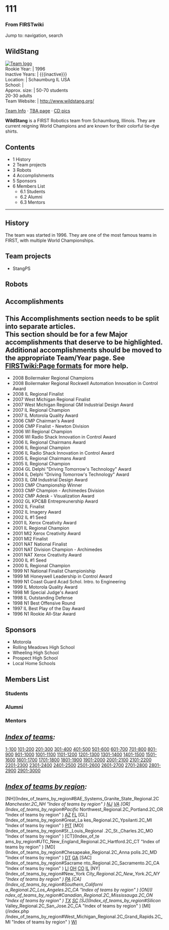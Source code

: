 
# 111

### From FIRSTwiki

Jump to: navigation, search

WildStang  
---  
[![Team
logo](/media/4/4d/Wildstang_logo.gif)](Image:Wildstang_logo.gif
"Team logo" )  
Rookie Year: | 1996  
Inactive Years: | {{{inactive}}}  
Location: | Schaumburg IL USA  
School: |  
Approx. size: | 50-70 students  
20-30 adults  
Team Website: | <http://www.wildstang.org/>  
  
[Team Info](http://frclinks.appspot.com/t/111
"http://frclinks.appspot.com/t/111" ) · [TBA
page](http://www.thebluealliance.com/team/111
"http://www.thebluealliance.com/team/111" ) · [CD
pics](http://www.chiefdelphi.com/media/photos/tags/frc111
"http://www.chiefdelphi.com/media/photos/tags/frc111" )  
  
**WildStang** is a FIRST Robotics team from Schaumburg, Illinois. They are current reigning World Champions and are known for their colorful tie-dye shirts. 

## Contents

  * 1 History
  * 2 Team projects
  * 3 Robots
  * 4 Accomplishments
  * 5 Sponsors
  * 6 Members List
    * 6.1 Students
    * 6.2 Alumni
    * 6.3 Mentors  
---  
  

## History

The team was started in 1996. They are one of the most famous teams in FIRST,
with multiple World Championships.


## Team projects

  * StangPS 


## Robots


## Accomplishments

**This Accomplishments section needs to be split into separate articles.**   
This section should be for a few Major accomplishments that deserve to be
highlighted.  
Additional accomplishments should be moved to the appropriate Team/Year page.
See [FIRSTwiki:Page formats](FIRSTwiki:Page_formats "FIRSTwiki:Page
formats" ) for more help.  
---  
  
  * 2008 Boilermaker Regional Champions 
  * 2008 Boilermaker Regional Rockwell Automation Innovation in Control Award 
  * 2008 IL Regional Finalist 
  * 2007 West Michigan Regional Finalist 
  * 2007 West Michigan Regional GM Industrial Design Award 
  * 2007 IL Regional Champion 
  * 2007 IL Motorola Quality Award 
  * 2006 CMP Chairman's Award 
  * 2006 CMP Finalist - Newton Division 
  * 2006 WI Regional Champion 
  * 2006 WI Radio Shack Innovation in Control Award 
  * 2006 IL Regional Chairmans Award 
  * 2006 IL Regional Champion 
  * 2006 IL Radio Shack Innovation in Control Award 
  * 2005 IL Regional Chairmans Award 
  * 2005 IL Regional Champion 
  * 2004 GL Delphi "Driving Tomorrow's Technology" Award 
  * 2004 IL Delphi "Driving Tomorrow's Technology" Award 
  * 2003 IL GM Industrial Design Award 
  * 2003 CMP Championship Winner 
  * 2003 CMP Champion - Archimedes Division 
  * 2002 CMP Adesk - Visualization Award 
  * 2002 GL KPC&amp;B Entrepreunership Award 
  * 2002 IL Finalist 
  * 2002 IL Imagery Award 
  * 2002 IL #1 Seed 
  * 2001 IL Xerox Creativity Award 
  * 2001 IL Regional Champion 
  * 2001 MI2 Xerox Creativity Award 
  * 2001 MI2 Finalist 
  * 2001 NAT National Finalist 
  * 2001 NAT Division Champion - Archimedes 
  * 2001 NAT Xerox Creativity Award 
  * 2000 IL #1 Seed 
  * 2000 IL Regional Champion 
  * 1999 N1 National Finalist Championiship 
  * 1999 MI Honeywell Leadership in Control Award 
  * 1999 N1 Coast Guard Acad Schol. Intro. to Engineering 
  * 1999 IL Motorola Quality Award 
  * 1998 MI Special Judge's Award 
  * 1998 IL Outstanding Defense 
  * 1998 N1 Best Offensive Round 
  * 1997 IL Best Play of the Day Award 
  * 1996 N1 Rookie All-Star Award 


## Sponsors

  * Motorola 
  * Rolling Meadows High School 
  * Wheeling High School 
  * Prospect High School 
  * Local Home Schools 


## Members List


### Students


### Alumni


### Mentors

_[Index of teams](Index_of_teams "Index of teams" ):_  
---  
  
[1-100](Index_of_teams#1-100 "Index of teams" )
[101-200](Index_of_teams#101-200 "Index of teams" )
[201-300](Index_of_teams#201-300 "Index of teams" )
[301-400](Index_of_teams#301-400 "Index of teams" )
[401-500](Index_of_teams#401-500 "Index of teams" )
[501-600](Index_of_teams#501-600 "Index of teams" )
[601-700](Index_of_teams#601-700 "Index of teams" )
[701-800](Index_of_teams#701-800 "Index of teams" )
[801-900](Index_of_teams#801-900 "Index of teams" )
[901-1000](Index_of_teams#901-1000 "Index of teams" )
[1001-1100](Index_of_teams#1001-1100 "Index of teams" )
[1101-1200](Index_of_teams#1101-1200 "Index of teams" )
[1201-1300](Index_of_teams#1201-1300 "Index of teams" )
[1301-1400](Index_of_teams#1301-1400 "Index of teams" )
[1401-1500](Index_of_teams#1401-1500 "Index of teams" )
[1501-1600](Index_of_teams#1501-1600 "Index of teams" )
[1601-1700](Index_of_teams#1601-1700 "Index of teams" )
[1701-1800](Index_of_teams#1701-1800 "Index of teams" )
[1801-1900](Index_of_teams#1801-1900 "Index of teams" )
[1901-2000](Index_of_teams#1901-2000 "Index of teams" )
[2001-2100](Index_of_teams#2001-2100 "Index of teams" )
[2101-2200](Index_of_teams#2101-2200 "Index of teams" )
[2201-2300](Index_of_teams#2201-2300 "Index of teams" )
[2301-2400](Index_of_teams#2301-2400 "Index of teams" )
[2401-2500](Index_of_teams#2401-2500 "Index of teams" )
[2501-2600](Index_of_teams#2501-2600 "Index of teams" )
[2601-2700](Index_of_teams#2601-2700 "Index of teams" )
[2701-2800](Index_of_teams#2701-2800 "Index of teams" )
[2801-2900](Index_of_teams#2801-2900 "Index of teams" )
[2901-3000](Index_of_teams#2901-3000 "Index of teams" )  
  
_[Index of teams by region](Index_of_teams_by_region "Index of
teams by region" ):_  
---  
  
[NH](Index_of_teams_by_region#BAE_Systems_Granite_State_Regional.2C
_Manchester.2C_NH "Index of teams by region" )
[NJ](Index_of_teams_by_region#New_Jersey_Regional.2C_Trenton.2C_NJ
"Index of teams by region" )
[VA](Index_of_teams_by_region#NASA.2FVCU_Regional.2C_Richmond.2C_VA
"Index of teams by region" ) [OR](Index_of_teams_by_region#Pacific_
Northwest_Regional.2C_Portland.2C_OR "Index of teams by region" )
[AZ](Index_of_teams_by_region#Arizona_Regional.2C_Phoenix.2C_AZ
"Index of teams by region" )
[FL](Index_of_teams_by_region#Florida_Regional.2C_Orlando.2C_FL
"Index of teams by region" ) [GL](Index_of_teams_by_region#Great_La
kes_Regional.2C_Ypsilanti.2C_MI "Index of teams by region" ) [PIT](
Index_of_teams_by_region#Pittsburgh_Regional.2C_Pittsburgh.2C_PA "Index of
teams by region" ) [MO](Index_of_teams_by_region#St._Louis_Regional
.2C_St._Charles.2C_MO "Index of teams by region" ) [CT](Index_of_te
ams_by_region#UTC_New_England_Regional.2C_Hartford.2C_CT "Index of teams by
region" ) [MD](Index_of_teams_by_region#Chesapeake_Regional.2C_Anna
polis.2C_MD "Index of teams by region" )
[DT](Index_of_teams_by_region#Detroit_Regional.2C_Detroit.2C_MI
"Index of teams by region" )
[GA](Index_of_teams_by_region#Peachtree_Regional.2C_Duluth.2C_GA
"Index of teams by region" ) [SAC](Index_of_teams_by_region#Sacrame
nto_Regional.2C_Sacramento.2C_CA "Index of teams by region" ) [LI](
Index_of_teams_by_region#SBPLI_Long_Island_Regional.2C_Brentwood.2C_NY "Index
of teams by region" )
[OH](Index_of_teams_by_region#Buckeye_Regional.2C_Cleveland.2C_OH
"Index of teams by region" )
[CO](Index_of_teams_by_region#Colorado_Regional.2C_Denver.2C_CO
"Index of teams by region" )
[IL](Index_of_teams_by_region#Midwest_Regional.2C_Evanston.2C_IL
"Index of teams by region" ) [NY](Index_of_teams_by_region#New_York
_City_Regional.2C_New_York.2C_NY "Index of teams by region" ) [PA](
Index_of_teams_by_region#Philadelphia_Regional.2C_Philadelphia.2C_PA "Index of
teams by region" ) [CA](Index_of_teams_by_region#Southern_Californi
a_Regional.2C_Los_Angeles.2C_CA "Index of teams by region" ) [ON](I
ndex_of_teams_by_region#Canadian_Regional.2C_Mississauga.2C_ON "Index of teams
by region" )
[TX](Index_of_teams_by_region#Lone_Star_Regional.2C_Houston.2C_TX
"Index of teams by region" )
[SC](Index_of_teams_by_region#Palmetto_Regional.2C_Columbia.2C_SC
"Index of teams by region" ) [SJ](Index_of_teams_by_region#Silicon_
Valley_Regional.2C_San_Jose.2C_CA "Index of teams by region" ) [MI](/index.php
/Index_of_teams_by_region#West_Michigan_Regional.2C_Grand_Rapids.2C_MI "Index
of teams by region" )
[WI](Index_of_teams_by_region#Wisconsin_Regional.2C_Milwaukee.2C_WI
"Index of teams by region" )  
  
